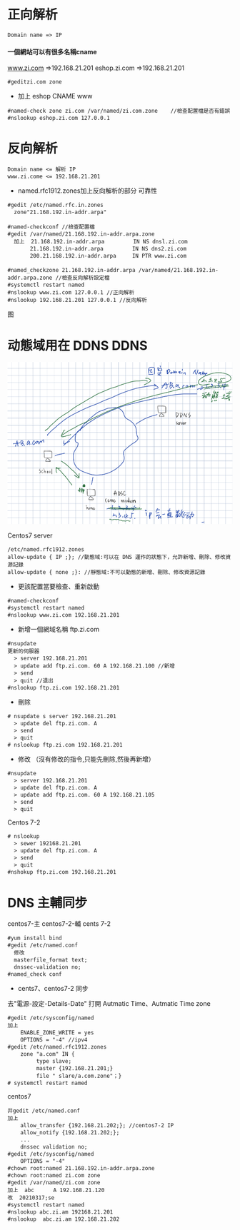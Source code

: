 # 正向解析
```
Domain name => IP
```
#### 一個網站可以有很多名稱cname

www.zi.com    =>192.168.21.201 
eshop.zi.com  =>192.168.21.201 
```
#geditzi.com zone
```
- 加上 eshop CNAME www
```
#named-check zone zi.com /var/named/zi.com.zone    //檢查配置檔是否有錯誤
#nslookup eshop.zi.com 127.0.0.1
```
# 反向解析
```
Domain name <= 解析 IP
www.zi.come <= 192.168.21.201
```
- named.rfc1912.zones加上反向解析的部分   可靠性
```
#gedit /etc/named.rfc.in.zones
  zone"21.168.192.in-addr.arpa"

#named-checkconf //檢查配置檔
#gedit /var/named/21.168.192.in-addr.arpa.zone
  加上  21.168.192.in-addr.arpa         IN NS dnsl.zi.com 
       21.168.192.in-addr.arpa         IN NS dns2.zi.com
       200.21.168.192.in-addr.arpa     IN PTR www.zi.com

#named_checkzone 21.168.192.in-addr.arpa /var/named/21.168.192.in-addr.arpa.zone //檢查反向解析設定檔
#systemctl restart named
#nslookup www.zi.com 127.0.0.1 //正向解析
#nslookup 192.168.21.201 127.0.0.1 //反向解析
```
图

# 动態域用在 DDNS DDNS
![image](https://github.com/zixxizxx/-/blob/main/note0317.jpg)

Centos7 server 
```
/etc/named.rfc1912.zones
allow-update { IP ;}; //動態域:可以在 DNS 運作的狀態下，允許新增、刪除、修改資源記錄
allow-update { none ;}: //靜態域:不可以動態的新增、刪除、修改資源記錄
```
- 更該配置當要檢查、重新啟動
```
#named-checkconf
#systemctl restart named
#nslookup www.zi.com 192.168.21.201
```
- 新增一個網域名稱 ftp.zi.com 
```
#nsupdate
更新的伺服器
  > server 192.168.21.201
  > update add ftp.zi.com. 60 A 192.168.21.100 //新增
  > send
  > quit //退出
#nslookup ftp.zi.com 192.168.21.201
```
- 刪除
```
# nsupdate s server 192.168.21.201
  > update del ftp.zi.com. A
  > send
  > quit
# nslookup ftp.zi.com 192.168.21.201
```
- 修改 （沒有修改的指令,只能先刪除,然後再新增）
```
#nsupdate
  > server 192.168.21.201
  > update del ftp.zi.com. A
  > update add ftp.zi.com. 60 A 192.168.21.105
  > send
  > quit
```
Centos 7-2
```
# nslookup
  > sewer 192168.21.201
  > update del ftp.zi.com. A
  > send
  > quit
#nshokup ftp.zi.com 192.168.21.201
```
# DNS 主輔同步
centos7-主 centos7-2-輔
cents 7-2
```
#yum install bind
#gedit /etc/named.conf
  修改
  masterfile_format text; 
  dnssec-validation no;
#named_check conf
```
- cents7、centos7-2 同步  

去"電源-設定-Details-Date" 打開 Autmatic Time、Autmatic Time zone 
```
#gedit /etc/sysconfig/named
加上
    ENABLE_ZONE_WRITE = yes
    OPTIONS = "-4" //ipv4
#gedit /etc/named.rfc1912.zones
    zone "a.com" IN {
         type slave;
         master {192.168.21.201;}
         file " slare/a.com.zone"；}
# systemctl restart named
```
centos7
```
井gedit /etc/named.conf
加上 
    allow_transfer {192.168.21.202;}; //centos7-2 IP
    allow_notify {192.168.21.202;};
    ...
    dnssec validation no;
#gedit /etc/sysconfig/named
    OPTIONS = "-4"
#chown root:named 21.168.192.in-addr.arpa.zone
#chown root:named zi.com zone
#gedit /var/named/zi.com zone
加上  abc      A 192.168.21.120
改  20210317;se
#systemctl restart named
#nslookup abc.zi.am 192168.21.201
#nslookup  abc.zi.am 192.168.21.202
```


